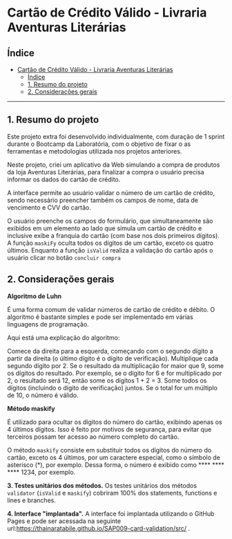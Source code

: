 # Cartão de Crédito Válido - Livraria Aventuras Literárias 

## Índice

- [Cartão de Crédito Válido - Livraria Aventuras Literárias](#cartão-de-crédito-válido---livraria-aventuras-literárias)
  - [Índice](#índice)
  - [1. Resumo do projeto](#1-resumo-do-projeto)
  - [2. Considerações gerais](#2-considerações-gerais)

*** 

## 1. Resumo do projeto

Este projeto extra foi desenvolvido individualmente, com duração de 1 sprint durante o Bootcamp da Laboratória, com o objetivo de fixar o as ferramentas e metodologias utilizada nos projetos anteriores.

Neste projeto, criei um aplicativo da Web simulando a compra de produtos da loja Aventuras Literárias, para finalizar a compra o usuário precisa informar os dados do cartão de crédito.

A interface permite ao usuário validar o número de um cartão de crédito, sendo necessário preencher também os campos de nome, data de vencimento e CVV do cartão. 

 O usuário preenche os campos do formulário, que simultaneamente são exibidos em um elemento ao lado que simula um cartão de crédito e inclusive exibe a franquia do cartão (com base nos dois primeiros dígitos). A função `maskiFy` oculta todos os dígitos de um cartão, exceto os quatro últimos. Enquanto a função `isValid` realiza a validação do cartão após o usuário clicar no botão `concluir compra`


## 2. Considerações gerais

**Algoritmo de Luhn** 

É uma forma comum de validar números de cartão de crédito e débito. O algoritmo é bastante simples e pode ser implementado em várias linguagens de programação.

Aqui está uma explicação do algoritmo:

Comece da direita para a esquerda, começando com o segundo dígito a partir da direita (o último dígito é o dígito de verificação).
Multiplique cada segundo dígito por 2.
Se o resultado da multiplicação for maior que 9, some os dígitos do resultado. Por exemplo, se o dígito for 6 e for multiplicado por 2, o resultado será 12, então some os dígitos 1 + 2 = 3.
Some todos os dígitos (incluindo o dígito de verificação) juntos.
Se o total for um múltiplo de 10, o número é válido.

**Método maskify** 

É utilizado para ocultar os dígitos do número do cartão, exibindo apenas os 4 últimos dígitos. Isso é feito por motivos de segurança, para evitar que terceiros possam ter acesso ao número completo do cartão.

O método `maskify` consiste em substituir todos os dígitos do número do cartão, exceto os 4 últimos, por um caractere especial, como o símbolo de asterisco (*), por exemplo. Dessa forma, o número é exibido como **** **** **** 1234, por exemplo.



**3. Testes unitários dos métodos.**
Os testes unitários dos métodos `validator` (`isValid` e `maskify`) cobriram 100% dos statements, functions e lines e branches.

**4.  Interface "implantada".**
 A interface foi implantada utilizando o GitHub Pages e pode ser acessada na seguinte url:https://thainaratabile.github.io/SAP009-card-validation/src/ .




 

